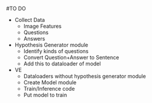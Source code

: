 #TO DO
* Collect Data
    - Image Features
    - Questions
    - Answers
* Hypothesis Generator module
    - Identify kinds of questions
    - Convert Question+Answer to Sentence
    - Add this to dataloader of model
* VE
    - Dataloaders without hypothesis generator module
    - Create Model module
    - Train/Inference code
    - Put model to train